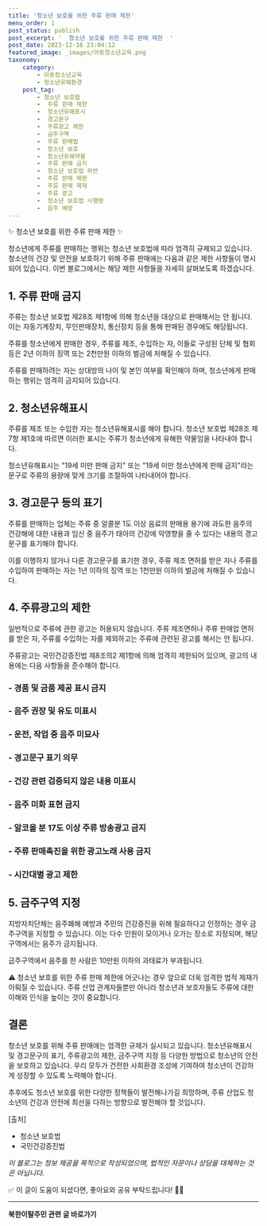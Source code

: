 ```yaml
---
title: '청소년 보호를 위한 주류 판매 제한'
menu_order: 1
post_status: publish
post_excerpt: '  청소년 보호를 위한 주류 판매 제한  '
post_date: 2023-12-16 23:04:12
featured_image: _images/아동청소년교육.png
taxonomy:
    category:
        - 아동청소년교육
        - 청소년유해환경
    post_tag:
        - 청소년 보호법
        -  주류 판매 제한
        -  청소년유해표시
        -  경고문구
        -  주류광고 제한
        -  금주구역
        -  주류 판매법
        -  청소년 보호
        -  청소년유해약물
        -  주류 판매 금지
        -  청소년 보호법 위반
        -  주류 판매 제한
        -  주류 판매 제재
        -  주류 광고
        -  청소년 보호법 시행령
        -  음주 예방
---
```



✨ 청소년 보호를 위한 주류 판매 제한 ✨

청소년에게 주류를 판매하는 행위는 청소년 보호법에 따라 엄격히 규제되고 있습니다. 청소년의 건강 및 안전을 보호하기 위해 주류 판매에는 다음과 같은 제한 사항들이 명시되어 있습니다. 이번 블로그에서는 해당 제한 사항들을 자세히 살펴보도록 하겠습니다.

## 1. 주류 판매 금지

주류는 청소년 보호법 제28조 제1항에 의해 청소년을 대상으로 판매해서는 안 됩니다. 이는 자동기계장치, 무인판매장치, 통신장치 등을 통해 판매된 경우에도 해당됩니다.

주류를 청소년에게 판매한 경우, 주류를 제조, 수입하는 자, 이들로 구성된 단체 및 협회 등은 2년 이하의 징역 또는 2천만원 이하의 벌금에 처해질 수 있습니다.

주류를 판매하려는 자는 상대방의 나이 및 본인 여부를 확인해야 하며, 청소년에게 판매하는 행위는 엄격히 금지되어 있습니다.

## 2. 청소년유해표시

주류를 제조 또는 수입한 자는 청소년유해표시를 해야 합니다. 청소년 보호법 제28조 제7항 제1호에 따르면 이러한 표시는 주류가 청소년에게 유해한 약물임을 나타내야 합니다.

청소년유해표시는 "19세 미만 판매 금지" 또는 "19세 미만 청소년에게 판매 금지"라는 문구로 주류의 용량에 맞게 크기를 조절하여 나타내어야 합니다.

## 3. 경고문구 등의 표기

주류를 판매하는 업체는 주류 중 알콜분 1도 이상 음료의 판매용 용기에 과도한 음주의 건강해에 대한 내용과 임신 중 음주가 태아의 건강에 악영향을 줄 수 있다는 내용의 경고문구를 표기해야 합니다.

이를 이행하지 않거나 다른 경고문구를 표기한 경우, 주류 제조 면허를 받은 자나 주류를 수입하여 판매하는 자는 1년 이하의 징역 또는 1천만원 이하의 벌금에 처해질 수 있습니다.

## 4. 주류광고의 제한

일반적으로 주류에 관한 광고는 허용되지 않습니다. 주류 제조면허나 주류 판매업 면허를 받은 자, 주류를 수입하는 자를 제외하고는 주류에 관련된 광고를 해서는 안 됩니다.

주류광고는 국민건강증진법 제8조의2 제1항에 의해 엄격히 제한되어 있으며, 광고의 내용에는 다음 사항들을 준수해야 합니다.

### - 경품 및 금품 제공 표시 금지
### - 음주 권장 및 유도 미표시
### - 운전, 작업 중 음주 미묘사
### - 경고문구 표기 의무
### - 건강 관련 검증되지 않은 내용 미표시
### - 음주 미화 표현 금지
### - 알코올 분 17도 이상 주류 방송광고 금지
### - 주류 판매촉진을 위한 광고노래 사용 금지
### - 시간대별 광고 제한

## 5. 금주구역 지정

지방자치단체는 음주폐해 예방과 주민의 건강증진을 위해 필요하다고 인정하는 경우 금주구역을 지정할 수 있습니다. 이는 다수 인원이 모이거나 오가는 장소로 지정되며, 해당 구역에서는 음주가 금지됩니다.

금주구역에서 음주를 한 사람은 10만원 이하의 과태료가 부과됩니다.

⚠️ 청소년 보호를 위한 주류 판매 제한에 어긋나는 경우 앞으로 더욱 엄격한 법적 제재가 이뤄질 수 있습니다. 주류 산업 관계자들뿐만 아니라 청소년과 보호자들도 주류에 대한 이해와 인식을 높이는 것이 중요합니다.

## 결론

청소년 보호를 위해 주류 판매에는 엄격한 규제가 실시되고 있습니다. 청소년유해표시 및 경고문구의 표기, 주류광고의 제한, 금주구역 지정 등 다양한 방법으로 청소년의 안전을 보호하고 있습니다. 우리 모두가 건전한 사회환경 조성에 기여하여 청소년이 건강하게 성장할 수 있도록 노력해야 합니다.

추후에도 청소년 보호를 위한 다양한 정책들이 발전해나가길 희망하며, 주류 산업도 청소년의 건강과 안전에 최선을 다하는 방향으로 발전해야 할 것입니다.

[출처]
- 청소년 보호법
- 국민건강증진법

*이 블로그는 정보 제공을 목적으로 작성되었으며, 법적인 자문이나 상담을 대체하는 것은 아닙니다.*

✅ 이 글이 도움이 되셨다면, 좋아요와 공유 부탁드립니다! 🙌💕
<!-- wp:separator -->
<hr class="wp-block-separator has-alpha-channel-opacity"/>
<!-- /wp:separator -->

<!-- wp:group {"backgroundColor":"base","layout":{"type":"constrained"}} -->
<div class="wp-block-group has-base-background-color has-background"><!-- wp:paragraph {"align":"center","fontSize":"medium"} -->
<p class="has-text-align-center has-large-font-size"><strong>북한이탈주민 관련 글 바로가기</strong></p>
<!-- /wp:paragraph -->


<!-- wp:latest-posts
{"categories":[{"id":22630,"count":19,"description":"","link":"https://uknowlaw.com/category/%eb%b6%81%ed%95%9c%ec%9d%b4%ed%83%88%ec%a3%bc%eb%af%bc/","name":"북한이탈주민","slug":"북한이탈주민","taxonomy":"category","parent":0,"meta":[],"_links":{"self":[{"href":"https://uknowlaw.com/wp-json/wp/v2/categories/22630"}],"collection":[{"href":"https://uknowlaw.com/wp-json/wp/v2/categories"}],"about":[{"href":"https://uknowlaw.com/wp-json/wp/v2/taxonomies/category"}],"wp:post_type":[{"href":"https://uknowlaw.com/wp-json/wp/v2/posts?categories=22630"}],"curies":[{"name":"wp","href":"https://api.w.org/{rel}","templated":true}]}}],"postsToShow":100,"excerptLength":28,"postLayout":"grid","columns":2,"featuredImageAlign":"left","featuredImageSizeSlug":"large","fontSize":"small"} /--></div>
<!-- /wp:group -->